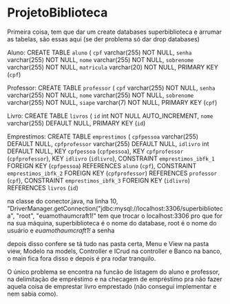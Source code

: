 # ProjetoBiblioteca

Primeira coisa, tem que dar um create databases superbiblioteca e arrumar as tabelas, são essas aqui (se der problema só dar drop databases)

Aluno: 
CREATE TABLE `aluno` (
  `cpf` varchar(255) NOT NULL,
  `senha` varchar(255) NOT NULL,
  `nome` varchar(255) NOT NULL,
  `sobrenome` varchar(255) NOT NULL,
  `matricula` varchar(20) NOT NULL,
  PRIMARY KEY (`cpf`)

Professor: 
CREATE TABLE `professor` (
  `cpf` varchar(255) NOT NULL,
  `senha` varchar(255) NOT NULL,
  `nome` varchar(255) NOT NULL,
  `sobrenome` varchar(255) NOT NULL,
  `siape` varchar(7) NOT NULL,
  PRIMARY KEY (`cpf`)

Livro:
  CREATE TABLE `livros` (
  `id` int NOT NULL AUTO_INCREMENT,
  `nome` varchar(255) DEFAULT NULL,
  PRIMARY KEY (`id`)

Emprestimos:
  CREATE TABLE `emprestimos` (
  `cpfpessoa` varchar(255) DEFAULT NULL,
  `cpfprofessor` varchar(255) DEFAULT NULL,
  `idlivro` int DEFAULT NULL,
  KEY `cpfpessoa` (`cpfpessoa`),
  KEY `cpfprofessor` (`cpfprofessor`),
  KEY `idlivro` (`idlivro`),
  CONSTRAINT `emprestimos_ibfk_1` FOREIGN KEY (`cpfpessoa`) REFERENCES `aluno` (`cpf`),
  CONSTRAINT `emprestimos_ibfk_2` FOREIGN KEY (`cpfprofessor`) REFERENCES `professor` (`cpf`),
  CONSTRAINT `emprestimos_ibfk_3` FOREIGN KEY (`idlivro`) REFERENCES `livros` (`id`)

na classe do conector.java, na linha 10, "DriverManager.getConnection("jdbc:mysql://localhost:3306/superbiblioteca", "root", "euamothaumcraft1!"
  tem que trocar o localhost:3306 pro que for na sua máquina, superbiblioteca é o nome do database, root é o nome do usuário e _euamothaumcraft1!_ a senha

  depois disso confere se tá tudo nas pasta certa, Menu e View na pasta view, Modelo na models, Controller e ICrud na controller e Banco na banco, o main fica fora disso e depois é pra rodar tranquilo. 

  O único problema se encontra na funcão de listagem do aluno e professor, na delimitação de empréstimo e na checagem de empréstimo pra não fazer aquela coisa de emprestar livro emprestado (não consegui implementar e nem sabia como).

